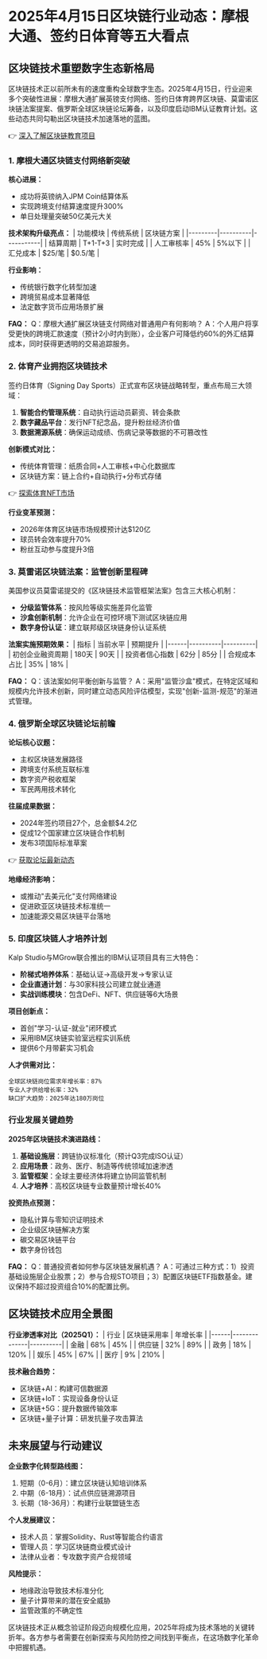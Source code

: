 # 2025年4月15日区块链行业动态：摩根大通、签约日体育等五大看点

## 区块链技术重塑数字生态新格局

区块链技术正以前所未有的速度重构全球数字生态。2025年4月15日，行业迎来多个突破性进展：摩根大通扩展英镑支付网络、签约日体育跨界区块链、莫雷诺区块链法案提案、俄罗斯全球区块链论坛筹备，以及印度启动IBM认证教育计划。这些动态共同勾勒出区块链技术加速落地的蓝图。

👉 [深入了解区块链教育项目](https://bit.ly/okx_welcome)

### 1. 摩根大通区块链支付网络新突破

**核心进展：**
- 成功将英镑纳入JPM Coin结算体系
- 实现跨境支付结算速度提升300%
- 单日处理量突破50亿美元大关

**技术架构升级亮点：**
| 功能模块 | 传统系统 | 区块链方案 |
|---------|----------|-----------|
| 结算周期 | T+1-T+3 | 实时完成 |
| 人工审核率 | 45% | 5%以下 |
| 汇兑成本 | $25/笔 | $0.5/笔 |

**行业影响：**
- 传统银行数字化转型加速
- 跨境贸易成本显著降低
- 法定数字货币应用场景扩展

**FAQ：**
Q：摩根大通扩展区块链支付网络对普通用户有何影响？
A：个人用户将享受更快的跨境汇款速度（预计2小时内到账），企业客户可降低约60%的外汇结算成本，同时获得更透明的交易追踪服务。

### 2. 体育产业拥抱区块链技术

签约日体育（Signing Day Sports）正式宣布区块链战略转型，重点布局三大领域：
1. **智能合约管理系统**：自动执行运动员薪资、转会条款
2. **数字藏品平台**：发行NFT纪念品，提升粉丝经济价值
3. **数据溯源系统**：确保运动成绩、伤病记录等数据的不可篡改性

**创新模式对比：**
- 传统体育管理：纸质合同+人工审核+中心化数据库
- 区块链方案：链上合约+自动执行+分布式存储

👉 [探索体育NFT市场](https://bit.ly/okx_welcome)

**行业变革预测：**
- 2026年体育区块链市场规模预计达$120亿
- 球员转会效率提升70%
- 粉丝互动参与度提升3倍

### 3. 莫雷诺区块链法案：监管创新里程碑

美国参议员莫雷诺提交的《区块链技术监管框架法案》包含三大核心机制：
- **分级监管体系**：按风险等级实施差异化监管
- **沙盒创新机制**：允许企业在可控环境下测试区块链应用
- **数字身份认证**：建立联邦级区块链身份认证系统

**法案实施预期效果：**
| 指标 | 当前水平 | 预期提升 |
|------|----------|----------|
| 初创企业融资周期 | 180天 | 90天 |
| 投资者信心指数 | 62分 | 85分 |
| 合规成本占比 | 35% | 18% |

**FAQ：**
Q：该法案如何平衡创新与监管？
A：采用"监管沙盒"模式，在特定区域和规模内允许技术创新，同时建立动态风险评估模型，实现"创新-监测-规范"的渐进式管理。

### 4. 俄罗斯全球区块链论坛前瞻

**论坛核心议题：**
- 主权区块链发展路径
- 跨境支付系统互联标准
- 数字资产税收框架
- 军民两用技术转化

**往届成果数据：**
- 2024年签约项目27个，总金额$4.2亿
- 促成12个国家建立区块链合作机制
- 发布3项国际标准草案

👉 [获取论坛最新动态](https://bit.ly/okx_welcome)

**地缘经济影响：**
- 或推动"去美元化"支付网络建设
- 促进欧亚区块链技术标准统一
- 加速能源交易区块链平台落地

### 5. 印度区块链人才培养计划

Kalp Studio与MGrow联合推出的IBM认证项目具有三大特色：
- **阶梯式培养体系**：基础认证→高级开发→专家认证
- **企业直通计划**：与30家科技公司建立就业通道
- **实战训练模块**：包含DeFi、NFT、供应链等6大场景

**项目创新点：**
- 首创"学习-认证-就业"闭环模式
- 采用IBM区块链实验室远程实训系统
- 提供6个月带薪实习机会

**人才供需对比：**
```text
全球区块链岗位需求年增长率：87%
专业人才供给增长率：32%
缺口扩大趋势：2025年达180万岗位
```

### 行业发展关键趋势

**2025年区块链技术演进路线：**
1. **基础设施层**：跨链协议标准化（预计Q3完成ISO认证）
2. **应用场景**：政务、医疗、制造等传统领域加速渗透
3. **监管框架**：全球主要经济体将建立协同监管机制
4. **人才培养**：高校区块链专业数量预计增长40%

**投资热点预测：**
- 隐私计算与零知识证明技术
- 企业级区块链解决方案
- 碳交易区块链平台
- 数字身份钱包

**FAQ：**
Q：普通投资者如何参与区块链发展机遇？
A：可通过三种方式：1）投资基础设施层企业股票；2）参与合规STO项目；3）配置区块链ETF指数基金。建议保持不超过投资组合10%的配置比例。

## 区块链技术应用全景图

**行业渗透率对比（2025Q1）：**
| 行业 | 区块链采用率 | 年增长率 |
|------|--------------|----------|
| 金融 | 68% | 45% |
| 供应链 | 32% | 89% |
| 政务 | 18% | 120% |
| 娱乐 | 45% | 67% |
| 医疗 | 9% | 210% |

**技术融合趋势：**
- 区块链+AI：构建可信数据源
- 区块链+IoT：实现设备身份认证
- 区块链+5G：提升数据传输效率
- 区块链+量子计算：研发抗量子攻击算法

## 未来展望与行动建议

**企业数字化转型路线图：**
1. 短期（0-6月）：建立区块链认知培训体系
2. 中期（6-18月）：试点供应链溯源项目
3. 长期（18-36月）：构建行业联盟链生态

**个人发展建议：**
- 技术人员：掌握Solidity、Rust等智能合约语言
- 管理人员：学习区块链商业模式设计
- 法律从业者：专攻数字资产合规领域

**风险提示：**
- 地缘政治导致技术标准分化
- 量子计算带来的潜在安全威胁
- 监管政策的不确定性

区块链技术正从概念验证阶段迈向规模化应用，2025年将成为技术落地的关键转折年。各方参与者需要在创新探索与风险防控之间找到平衡点，在这场数字化革命中把握机遇。